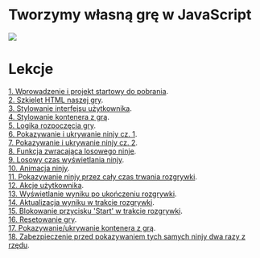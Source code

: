 # Tworzymy własną grę w JavaScript

![](https://api.codery.pl/media/ckeditor2/2019/09/11/test4_ehDupGo.gif)



# Lekcje

[1. Wprowadzenie i projekt startowy do pobrania](https://github.com/CoderyApp/javascript-game/tree/f75e35f6176abb8d255a2f1a513b6494ce6bf953).<br>
[2. Szkielet HTML naszej gry](https://github.com/CoderyApp/javascript-game/tree/d6a4bc18191f96d541b79929d410e1c72bc7c0bd).<br>
[3. Stylowanie interfejsu użytkownika](https://github.com/CoderyApp/javascript-game/tree/456d8db7fb90923714bd5459f310753bc1c44e34).<br>
[4. Stylowanie kontenera z grą](https://github.com/CoderyApp/javascript-game/tree/bae1cb2d9b21ce549429643eecee2311610689c3).<br>
[5. Logika rozpoczęcia gry](https://github.com/CoderyApp/javascript-game/tree/8691fbfc7681e656fb2432cb06510b1848caec47).<br>
[6. Pokazywanie i ukrywanie ninjy cz. 1](https://github.com/CoderyApp/javascript-game/tree/bea0a802b4d24aaaceeaca5b7baece18c190990b).<br>
[7. Pokazywanie i ukrywanie ninjy cz. 2](https://github.com/CoderyApp/javascript-game/tree/32e461363eb91c0014864acde46da34e007e1ba9).<br>
[8. Funkcja zwracająca losowego ninje](https://github.com/CoderyApp/javascript-game/tree/d94a069ff178ba0594910e595d721bb7c3607c44).<br>
[9. Losowy czas wyświetlania ninjy](https://github.com/CoderyApp/javascript-game/tree/9dec97a747507bb8ccb651630d8f8e9ca7ff7818).<br>
[10. Animacja ninjy](https://github.com/CoderyApp/javascript-game/tree/9e666356536688ad5c2dfca12cadce76befcc3eb).<br>
[11. Pokazywanie ninjy przez cały czas trwania rozgrywki](https://github.com/CoderyApp/javascript-game/tree/906837d16a0ad4af102c90c442cbc9a59b3d0027).<br>
[12. Akcje użytkownika](https://github.com/CoderyApp/javascript-game/tree/732d226c041b2416eb1da72b79f5b81c3c7067bd).<br>
[13. Wyświetlanie wyniku po ukończeniu rozgrywki](https://github.com/CoderyApp/javascript-game/tree/659394ca95c82d03ee8640046e2c4dd514b66991).<br>
[14. Aktualizacja wyniku w trakcie rozgrywki](https://github.com/CoderyApp/javascript-game/tree/27bd33556b55f3c9ede602477f112a60bfe3a9a8).<br>
[15. Blokowanie przycisku 'Start' w trakcie rozgrywki](https://github.com/CoderyApp/javascript-game/tree/72da6fb4df2261f78ff92fdc556213cee153467e).<br>
[16. Resetowanie gry](https://github.com/CoderyApp/javascript-game/tree/c6f9eb4ad90abf2481fcc3b40dd65e835df48113).<br>
[17. Pokazywanie/ukrywanie kontenera z grą](https://github.com/CoderyApp/javascript-game/tree/d088599eecb26bce26520c558debe7070ce7192c).<br>
[18. Zabezpieczenie przed pokazywaniem tych samych ninjy dwa razy z rzędu](https://github.com/CoderyApp/javascript-game/tree/9f7f34ca164587686c9a8c85acfb2d53ba9abbc2).<br>
